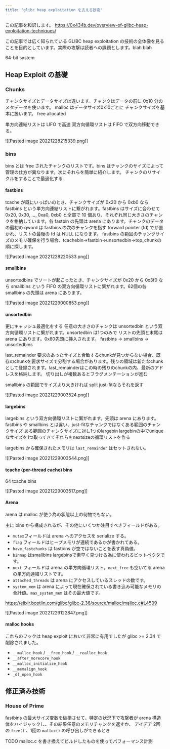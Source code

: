 ```yaml
---
title: "glibc heap exploitation を支える技術"
---
```


この記事を和訳します。
https://0x434b.dev/overview-of-glibc-heap-exploitation-techniques/

この記事では広く知られている GLIBC heap exploitation の技術の全体像を見ることを目的としています。実際の攻撃は読者への課題とします。blah blah

64-bit system

## Heap Exploit の基礎
### Chunks
チャンクサイズとデータサイズは違います。チャンクはデータの前に 0x10 分のメタデータを使います。
malloc はデータサイズ0x10ごとに
チャンクサイズを基本に扱います。
free allocated

単方向連結リストは LIFO で高速
双方向循環リストは FIFO で双方向移動できる。

![[Pasted image 20221228215339.png]]

### bins
bins とは free されたチャンクのリストです。bins はチャンクのサイズによって管理の仕方が異なります。次にそれらを簡単に紹介します。
チャンクのリサイクルをすることで最適化する

#### fastbins
tcache が既にいっぱいのとき、チャンクサイズが 0x20 から 0xb0 なら fastbins という単方向連結リストに繋がれます。fastbins はサイズに合わせて 0x20, 0x30, ..., 0xa0, 0xb0 と全部で 10 個あり、それぞれ同じ大きさのチャンクを格納しています。各 fastbin の先頭は arena にあります。チャンクのデータの最初の qword は fastbins の次のチャンクを指す forward pointer (fd) でが置かれ、リストの最後の fd は NULL になります。
fastbins の範囲のチャンクサイズのメモリ確保を行う場合、tcachebin->fastbin->unsortedbin->top_chunkの順に探します。

![[Pasted image 20221228220533.png]]

#### smallbins
unsortedbins でソートが起こったとき、チャンクサイズが 0x20 から 0x3f0 なら smallbins という FIFO の双方向循環リストに繋がれます。62個の各 smallbins の先頭は arena にあります。

![[Pasted image 20221229000853.png]]

#### unsortedbin
更にキャッシュ最適化をする
任意の大きさのチャンクは unsortedbin という双方向循環リストに繋がれます。unsortedbin は1つのみで
リストの先頭と末尾は arena にあります。0x80先頭に挿入されます。
fastbins -> smallbins -> unsortedbins

last_remainder
要求のあったサイズと合致するchunkが見つからない場合、既存のchunkを要求サイズで分割する場合があります。残りの領域は新たなchunkとして登録されます。last_remainderはこの時の残りのchunkの内、最新のアドレスを格納します。
切り出しが複数あるとフラグメンテーションが進む

smallbins の範囲でサイズより大きければ split
just-fitならそれを返す

![[Pasted image 20221229003524.png]]

#### largebins
largebins という双方向循環リストに繋がれます。先頭は arena にあります。
fastbins や smallbins とは違い、just-fitなチャンクではなくある範囲のチャンクサイズ
ある範囲のチャンクサイズに対し1つのlargebin
largebinの中でuniqueなサイズを1つ取ってきてそれらをnextsizeの循環リストを作る

largebins から確保されたメモリは `last_remainder` はセットされない。

![[Pasted image 20221229003544.png]]

#### tcache (per-thread cache) bins
64 tcache bins

![[Pasted image 20221229003517.png]]

#### Arena
arena は malloc が使う為の状態以上の何物でもない。

主に bins から構成されるが、その他にいくつか注目すべきフィールドがある。
- `mutex`フィールドは arena へのアクセスを serialize する。
- `flag` フィールドはヒープメモリが連続であるかが書かれてある。
- `have_fastchunks` は fastbins が空ではないことを表す真偽値。
- `binmap` はsmallbins largebinsで素早く見つける為に使われるビットベクタです。
- `next` フィールドは arena の単方向循環リスト。`next_free` も空いてる arena の単方向連結リストです。
- `attached_threads` は arena にアクセスしているスレッドの数です。
- `system_mem` は arena によって現在確保されている書き込み可能なメモリの合計値。`max_system_mem` はその最大値です。

https://elixir.bootlin.com/glibc/glibc-2.36/source/malloc/malloc.c#L4509

![[Pasted image 20221229122847.png]]

#### malloc hooks
これらのフックは heap exploit において非常に有用でしたが glibc >= 2.34 で削除されました。

- `__malloc_hook` / `__free_hook` / `__realloc_hook`
- `__after_morecore_hook`
- `__malloc_initialize_hook`
- `__memalign_hook`
- `_dl_open_hook`

## 修正済み技術
### House of Prime
fastbins の最大サイズ変数を破損させて、特定の状況下で攻撃者が arena 構造体をハイジャックし、その結果任意のメモリチャンクを返すか、
アイデア
2回の `free()` 、1回の `malloc()` の呼び出しができるとき


TODO malloc.c を書き換えてビルドしたものを使ってパフォーマンス計測